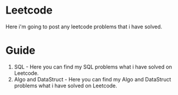# Leetcode

Here i'm going to post any leetcode problems that i have solved.

# Guide

1. SQL - Here you can find my SQL problems what i have solved on Leetcode.
2. Algo and DataStruct - Here you can find my Algo and DataStruct problems what i have solved on Leetcode.
